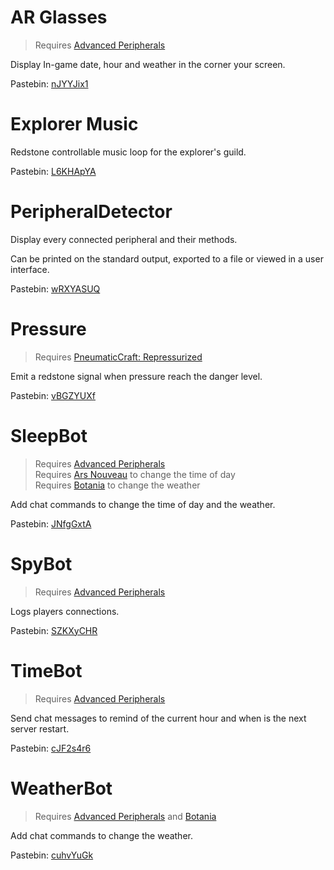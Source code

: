 # AR Glasses

> Requires [Advanced Peripherals](https://www.curseforge.com/minecraft/mc-mods/advanced-peripherals)

Display In-game date, hour and weather in the corner your screen.

Pastebin: [nJYYJix1](https://pastebin.com/nJYYJix1)

# Explorer Music

Redstone controllable music loop for the explorer's guild.

Pastebin: [L6KHApYA](https://pastebin.com/L6KHApYA)

# PeripheralDetector

Display every connected peripheral and their methods.

Can be printed on the standard output, exported to a file or viewed in a user interface.

Pastebin: [wRXYASUQ](https://pastebin.com/wRXYASUQ)

# Pressure

> Requires [PneumaticCraft: Repressurized](https://www.curseforge.com/minecraft/mc-mods/pneumaticcraft-repressurized)

Emit a redstone signal when pressure reach the danger level.

Pastebin: [vBGZYUXf](https://pastebin.com/vBGZYUXf)

# SleepBot

> Requires [Advanced Peripherals](https://www.curseforge.com/minecraft/mc-mods/advanced-peripherals)  
> Requires [Ars Nouveau](https://www.curseforge.com/minecraft/mc-mods/ars-nouveau) to change the time of day  
> Requires [Botania](https://www.curseforge.com/minecraft/mc-mods/botania) to change the weather

Add chat commands to change the time of day and the weather.

Pastebin: [JNfgGxtA](https://pastebin.com/JNfgGxtA)

# SpyBot

> Requires [Advanced Peripherals](https://www.curseforge.com/minecraft/mc-mods/advanced-peripherals)

Logs players connections.

Pastebin: [SZKXyCHR](https://pastebin.com/SZKXyCHR)

# TimeBot

> Requires [Advanced Peripherals](https://www.curseforge.com/minecraft/mc-mods/advanced-peripherals)

Send chat messages to remind of the current hour and when is the next server restart.

Pastebin: [cJF2s4r6](https://pastebin.com/cJF2s4r6)

# WeatherBot

> Requires [Advanced Peripherals](https://www.curseforge.com/minecraft/mc-mods/advanced-peripherals) and [Botania](https://www.curseforge.com/minecraft/mc-mods/botania)

Add chat commands to change the weather.

Pastebin: [cuhvYuGk](https://pastebin.com/cuhvYuGk)
